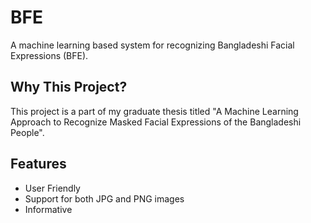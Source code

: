 # BFE

A machine learning based system for recognizing Bangladeshi Facial Expressions (BFE).

## Why This Project?
This project is a part of my graduate thesis titled "A Machine Learning Approach to Recognize Masked Facial Expressions of the Bangladeshi People".

## Features
- User Friendly
- Support for both JPG and PNG images
- Informative